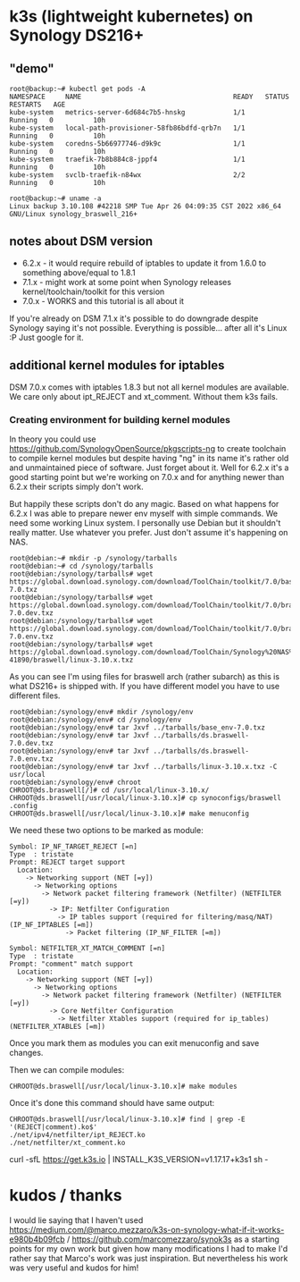 # k3s (lightweight kubernetes) on Synology DS216+

## "demo"

```
root@backup:~# kubectl get pods -A
NAMESPACE     NAME                                      READY   STATUS    RESTARTS   AGE
kube-system   metrics-server-6d684c7b5-hnskg            1/1     Running   0          10h
kube-system   local-path-provisioner-58fb86bdfd-qrb7n   1/1     Running   0          10h
kube-system   coredns-5b66977746-d9k9c                  1/1     Running   0          10h
kube-system   traefik-7b8b884c8-jppf4                   1/1     Running   0          10h
kube-system   svclb-traefik-n84wx                       2/2     Running   0          10h

root@backup:~# uname -a
Linux backup 3.10.108 #42218 SMP Tue Apr 26 04:09:35 CST 2022 x86_64 GNU/Linux synology_braswell_216+
```

## notes about DSM version

* 6.2.x - it would require rebuild of iptables to update it from 1.6.0 to something above/equal to 1.8.1
* 7.1.x - might work at some point when Synology releases kernel/toolchain/toolkit for this version
* 7.0.x - WORKS and this tutorial is all about it

If you're already on DSM 7.1.x it's possible to do downgrade despite Synology saying it's not possible.
Everything is possible... after all it's Linux :P
Just google for it.

## additional kernel modules for iptables

DSM 7.0.x comes with iptables 1.8.3 but not all kernel modules are available.
We care only about ipt_REJECT and xt_comment. Without them k3s fails.

### Creating environment for building kernel modules

In theory you could use https://github.com/SynologyOpenSource/pkgscripts-ng to create toolchain to compile kernel modules but despite having "ng" in its name it's rather old and unmaintained piece of software. Just forget about it. Well for 6.2.x it's a good starting point but we're working on 7.0.x and for anything newer than 6.2.x their scripts simply don't work.

But happily these scripts don't do any magic. Based on what happens for 6.2.x I was able to prepare newer env myself with simple commands.
We need some working Linux system. I personally use Debian but it shouldn't really matter. Use whatever you prefer. Just don't assume it's happening on NAS.


```
root@debian:~# mkdir -p /synology/tarballs
root@debian:~# cd /synology/tarballs
root@debian:/synology/tarballs# wget https://global.download.synology.com/download/ToolChain/toolkit/7.0/base/base_env-7.0.txz
root@debian:/synology/tarballs# wget https://global.download.synology.com/download/ToolChain/toolkit/7.0/braswell/ds.braswell-7.0.dev.txz
root@debian:/synology/tarballs# wget https://global.download.synology.com/download/ToolChain/toolkit/7.0/braswell/ds.braswell-7.0.env.txz
root@debian:/synology/tarballs# wget https://global.download.synology.com/download/ToolChain/Synology%20NAS%20GPL%20Source/7.0-41890/braswell/linux-3.10.x.txz
```

As you can see I'm using files for braswell arch (rather subarch) as this is what DS216+ is shipped with. If you have different model you have to use different files.

```
root@debian:/synology/env# mkdir /synology/env
root@debian:/synology/env# cd /synology/env
root@debian:/synology/env# tar Jxvf ../tarballs/base_env-7.0.txz 
root@debian:/synology/env# tar Jxvf ../tarballs/ds.braswell-7.0.dev.txz
root@debian:/synology/env# tar Jxvf ../tarballs/ds.braswell-7.0.env.txz
root@debian:/synology/env# tar Jxvf ../tarballs/linux-3.10.x.txz -C usr/local
root@debian:/synology/env# chroot 
CHROOT@ds.braswell[/]# cd /usr/local/linux-3.10.x/
CHROOT@ds.braswell[/usr/local/linux-3.10.x]# cp synoconfigs/braswell .config
CHROOT@ds.braswell[/usr/local/linux-3.10.x]# make menuconfig
```
We need these two options to be marked as module:

```
Symbol: IP_NF_TARGET_REJECT [=n]
Type  : tristate
Prompt: REJECT target support
  Location:
    -> Networking support (NET [=y]) 
      -> Networking options  
        -> Network packet filtering framework (Netfilter) (NETFILTER [=y]) 
          -> IP: Netfilter Configuration
            -> IP tables support (required for filtering/masq/NAT) (IP_NF_IPTABLES [=m])
              -> Packet filtering (IP_NF_FILTER [=m])
```

```
Symbol: NETFILTER_XT_MATCH_COMMENT [=n] 
Type  : tristate
Prompt: "comment" match support
  Location:
    -> Networking support (NET [=y])
      -> Networking options
        -> Network packet filtering framework (Netfilter) (NETFILTER [=y])
          -> Core Netfilter Configuration
            -> Netfilter Xtables support (required for ip_tables) (NETFILTER_XTABLES [=m])
```
Once you mark them as modules you can exit menuconfig and save changes.

Then we can compile modules:

```
CHROOT@ds.braswell[/usr/local/linux-3.10.x]# make modules
```

Once it's done this command should have same output:

```
CHROOT@ds.braswell[/usr/local/linux-3.10.x]# find | grep -E '(REJECT|comment).ko$'
./net/ipv4/netfilter/ipt_REJECT.ko
./net/netfilter/xt_comment.ko
```

            
curl -sfL https://get.k3s.io | INSTALL_K3S_VERSION=v1.17.17+k3s1  sh -

# kudos / thanks

I would lie saying that I haven't used https://medium.com/@marco.mezzaro/k3s-on-synology-what-if-it-works-e980b4b09fcb / https://github.com/marcomezzaro/synok3s as a starting points for my own work but given how many modifications I had to make I'd rather say that Marco's work was just inspiration. But nevertheless his work was very useful and kudos for him!
